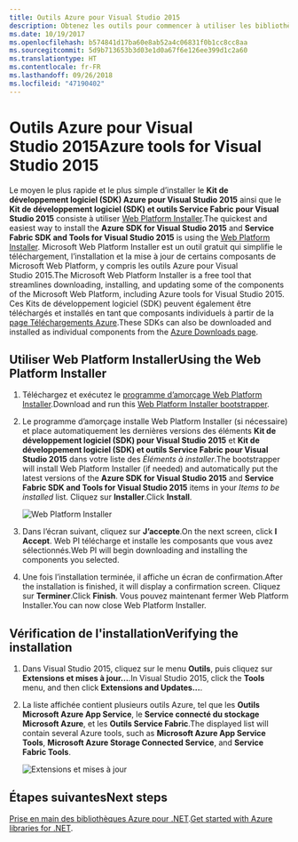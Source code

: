 ```yaml
---
title: Outils Azure pour Visual Studio 2015
description: Obtenez les outils pour commencer à utiliser les bibliothèques Azure .NET à partir de Visual Studio 2015.
ms.date: 10/19/2017
ms.openlocfilehash: b574841d17ba60e8ab52a4c06831f0b1cc8cc8aa
ms.sourcegitcommit: 5d9b713653b3d03e1d0a67f6e126ee399d1c2a60
ms.translationtype: HT
ms.contentlocale: fr-FR
ms.lasthandoff: 09/26/2018
ms.locfileid: "47190402"
---
```

# <a name="azure-tools-for-visual-studio-2015"></a><span data-ttu-id="d1aa2-103">Outils Azure pour Visual Studio 2015</span><span class="sxs-lookup"><span data-stu-id="d1aa2-103">Azure tools for Visual Studio 2015</span></span>

<span data-ttu-id="d1aa2-104">Le moyen le plus rapide et le plus simple d’installer le **Kit de développement logiciel (SDK) Azure pour Visual Studio 2015** ainsi que le **Kit de développement logiciel (SDK) et outils Service Fabric pour Visual Studio 2015** consiste à utiliser [Web Platform Installer](https://www.microsoft.com/web/downloads/platform.aspx).</span><span class="sxs-lookup"><span data-stu-id="d1aa2-104">The quickest and easiest way to install the **Azure SDK for Visual Studio 2015** and **Service Fabric SDK and Tools for Visual Studio 2015** is using the [Web Platform Installer](https://www.microsoft.com/web/downloads/platform.aspx).</span></span>  <span data-ttu-id="d1aa2-105">Microsoft Web Platform Installer est un outil gratuit qui simplifie le téléchargement, l’installation et la mise à jour de certains composants de Microsoft Web Platform, y compris les outils Azure pour Visual Studio 2015.</span><span class="sxs-lookup"><span data-stu-id="d1aa2-105">The Microsoft Web Platform Installer is a free tool that streamlines downloading, installing, and updating some of the components of the Microsoft Web Platform, including Azure tools for Visual Studio 2015.</span></span>  <span data-ttu-id="d1aa2-106">Ces Kits de développement logiciel (SDK) peuvent également être téléchargés et installés en tant que composants individuels à partir de la [page Téléchargements Azure](https://azure.microsoft.com/downloads/).</span><span class="sxs-lookup"><span data-stu-id="d1aa2-106">These SDKs can also be downloaded and installed as individual components from the [Azure Downloads page](https://azure.microsoft.com/downloads/).</span></span> 

## <a name="using-the-web-platform-installer"></a><span data-ttu-id="d1aa2-107">Utiliser Web Platform Installer</span><span class="sxs-lookup"><span data-stu-id="d1aa2-107">Using the Web Platform Installer</span></span>

1. <span data-ttu-id="d1aa2-108">Téléchargez et exécutez le [programme d’amorçage Web Platform Installer](https://www.microsoft.com/web/handlers/webpi.ashx?command=getinstallerredirect&appid=VWDOrVs2015AzurePack;MicrosoftAzure-ServiceFabric-VS2015).</span><span class="sxs-lookup"><span data-stu-id="d1aa2-108">Download and run this [Web Platform Installer bootstrapper](https://www.microsoft.com/web/handlers/webpi.ashx?command=getinstallerredirect&appid=VWDOrVs2015AzurePack;MicrosoftAzure-ServiceFabric-VS2015).</span></span>  

2. <span data-ttu-id="d1aa2-109">Le programme d’amorçage installe Web Platform Installer (si nécessaire) et place automatiquement les dernières versions des éléments **Kit de développement logiciel (SDK) pour Visual Studio 2015** et **Kit de développement logiciel (SDK) et outils Service Fabric pour Visual Studio 2015** dans votre liste des *Éléments à installer*.</span><span class="sxs-lookup"><span data-stu-id="d1aa2-109">The bootstrapper will install Web Platform Installer (if needed) and automatically put the latest versions of the  **Azure SDK for Visual Studio 2015** and **Service Fabric SDK and Tools for Visual Studio 2015** items in your *Items to be installed* list.</span></span>  <span data-ttu-id="d1aa2-110">Cliquez sur **Installer**.</span><span class="sxs-lookup"><span data-stu-id="d1aa2-110">Click **Install**.</span></span>

    ![Web Platform Installer](media/dotnet-sdk-vs2015-install/webpi.png)

3. <span data-ttu-id="d1aa2-112">Dans l’écran suivant, cliquez sur **J’accepte**.</span><span class="sxs-lookup"><span data-stu-id="d1aa2-112">On the next screen, click **I Accept**.</span></span>  <span data-ttu-id="d1aa2-113">Web PI télécharge et installe les composants que vous avez sélectionnés.</span><span class="sxs-lookup"><span data-stu-id="d1aa2-113">Web PI will begin downloading and installing the components you selected.</span></span>

4. <span data-ttu-id="d1aa2-114">Une fois l’installation terminée, il affiche un écran de confirmation.</span><span class="sxs-lookup"><span data-stu-id="d1aa2-114">After the installation is finished, it will display a confirmation screen.</span></span>  <span data-ttu-id="d1aa2-115">Cliquez sur **Terminer**.</span><span class="sxs-lookup"><span data-stu-id="d1aa2-115">Click **Finish**.</span></span>  <span data-ttu-id="d1aa2-116">Vous pouvez maintenant fermer Web Platform Installer.</span><span class="sxs-lookup"><span data-stu-id="d1aa2-116">You can now close Web Platform Installer.</span></span>

## <a name="verifying-the-installation"></a><span data-ttu-id="d1aa2-117">Vérification de l'installation</span><span class="sxs-lookup"><span data-stu-id="d1aa2-117">Verifying the installation</span></span>

1. <span data-ttu-id="d1aa2-118">Dans Visual Studio 2015, cliquez sur le menu **Outils**, puis cliquez sur **Extensions et mises à jour...**.</span><span class="sxs-lookup"><span data-stu-id="d1aa2-118">In Visual Studio 2015, click the **Tools** menu, and then click **Extensions and Updates...**.</span></span>

2. <span data-ttu-id="d1aa2-119">La liste affichée contient plusieurs outils Azure, tel que les **Outils Microsoft Azure App Service**, le **Service connecté du stockage Microsoft Azure**, et les **Outils Service Fabric**.</span><span class="sxs-lookup"><span data-stu-id="d1aa2-119">The displayed list will contain several Azure tools, such as **Microsoft Azure App Service Tools**, **Microsoft Azure Storage Connected Service**, and **Service Fabric Tools**.</span></span>

    ![Extensions et mises à jour](media/dotnet-sdk-vs2015-install/ext-tools.png)

## <a name="next-steps"></a><span data-ttu-id="d1aa2-121">Étapes suivantes</span><span class="sxs-lookup"><span data-stu-id="d1aa2-121">Next steps</span></span>

<span data-ttu-id="d1aa2-122">[Prise en main des bibliothèques Azure pour .NET](dotnet-sdk-azure-get-started.md).</span><span class="sxs-lookup"><span data-stu-id="d1aa2-122">[Get started with Azure libraries for .NET](dotnet-sdk-azure-get-started.md).</span></span>
